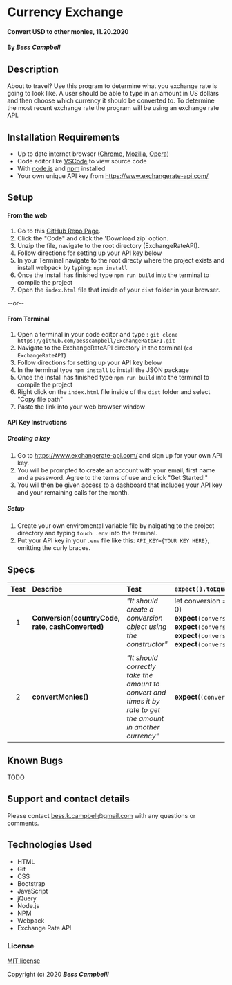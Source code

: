  # Currency Exchange

####  Convert USD to other monies, 11.20.2020

#### By _**Bess Campbell**_

## Description

 About to travel? Use this program to determine what you exchange rate is going to look like. A user should be able to type in an amount in US dollars and then choose which currency it should be converted to. To determine the most recent exchange rate the program will be using an exchange rate API.
  

## Installation Requirements

*  Up to date internet browser ([Chrome](https://www.google.com/chrome/?brand=CHBD&gclid=Cj0KCQjw28T8BRDbARIsAEOMBcy9jwgkNels1LOSIWTx4sDazLfEgC6PylTug62KqyWPeA0EMyr3254aAjTTEALw_wcB&gclsrc=aw.ds), [Mozilla](https://www.mozilla.org/en-US/firefox/), [Opera](https://www.opera.com/)) 
*  Code editor like [VSCode](https://code.visualstudio.com/download) to view source code 
*  With [node.js](https://nodejs.org/en/) and [npm](https://www.npmjs.com/get-npm) installed 
* Your own unique API key from <https://www.exchangerate-api.com/>

## Setup

#### From the web
1. Go to this [GitHub Repo Page](https://github.com/besscampbell/ExchangeRateAPI.git).
2. Click the "Code" and click the 'Download zip' option.
3. Unzip the file, navigate to the root directory (ExchangeRateAPI).
4. Follow directions for setting up your API key below
5. In your Terminal navigate to the root directy where the project exists and install webpack by typing:
    `npm install`
6. Once the install has finished  type `npm run build` into the terminal to compile the project
7. Open the `index.html` file that inside of your `dist` folder in your browser.

--or--

#### From Terminal

1. Open a terminal in your code editor and type 
: `git clone https://github.com/besscampbell/ExchangeRateAPI.git`
2. Navigate to the ExchangeRateAPI directory in the terminal (`cd ExchangeRateAPI`)
3. Follow directions for setting up your API key below
4. In the terminal type `npm install` to install the JSON package
5. Once the install has finished  type `npm run build` into the terminal to compile the project
6. Right click on the `index.html` file inside of the `dist` folder and select "Copy file path"
7. Paste the link into your web browser window

#### API Key Instructions

##### Creating a key
1. Go to <https://www.exchangerate-api.com/> and sign up for your own API key.
2. You will be prompted to create an account with your email, first name and a password. Agree to the terms of use and click "Get Started!"
3. You will then be given access to a dashboard that includes your API key and your remaining calls for the month.

##### Setup
1. Create your own enviromental variable file by naigating to the project directory and typing `touch .env` into the terminal.
2. Put your API key in your `.env` file like this: `API_KEY={YOUR KEY HERE}`, omitting the curly braces.



## Specs

| Test | Describe     |      Test     | `expect().toEqual()` |
|:------:| :------------ |:-------------| :---------------------------|
| 1 | **Conversion(countryCode, rate, cashConverted)**  |_"It should create a conversion object using the constructor"_ | let conversion = new Conversion("AED", 3.67, 10, 0)<br>**expect**`(conversion.countryCode).toEqual("AED")`<br>**expect**`(conversion.rate).toEqual(3.67)`<br>**expect**`(conversion.amountToConvert).toEqual(10)`<br>**expect**`(conversion.cash).toEqual(0)` |
|   | | | |
|2 | **convertMonies()** |_"It should correctly take the amount to convert and times it by rate to get the amount in another currency"_ |**expect**(`(convertMonies(10)).toEqual(36.7)` |


 

## Known Bugs

 TODO 

## Support and contact details

 Please contact <bess.k.campbell@gmail.com> with any questions or comments. 

## Technologies Used

*  HTML
*  Git 
*  CSS 
*  Bootstrap 
*  JavaScript 
*  jQuery 
*  Node.js 
*  NPM 
*  Webpack
*  Exchange Rate API

### License

[MIT license](https://opensource.org/licenses/MIT)

Copyright (c) 2020 **_Bess Campbelll_**
